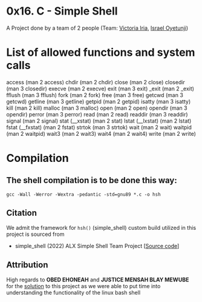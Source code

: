 # 0x16. C - Simple Shell
A Project done by a team of 2 people (Team: [Victoria Iria](https://github.com/EseVic), [Israel Oyetunji](https://github.com/x9x96))

# List of allowed functions and system calls
access (man 2 access)
chdir (man 2 chdir)
close (man 2 close)
closedir (man 3 closedir)
execve (man 2 execve)
exit (man 3 exit)
_exit (man 2 _exit)
fflush (man 3 fflush)
fork (man 2 fork)
free (man 3 free)
getcwd (man 3 getcwd)
getline (man 3 getline)
getpid (man 2 getpid)
isatty (man 3 isatty)
kill (man 2 kill)
malloc (man 3 malloc)
open (man 2 open)
opendir (man 3 opendir)
perror (man 3 perror)
read (man 2 read)
readdir (man 3 readdir)
signal (man 2 signal)
stat (__xstat) (man 2 stat)
lstat (__lxstat) (man 2 lstat)
fstat (__fxstat) (man 2 fstat)
strtok (man 3 strtok)
wait (man 2 wait)
waitpid (man 2 waitpid)
wait3 (man 2 wait3)
wait4 (man 2 wait4)
write (man 2 write)

# Compilation
## The shell compilation is to be done this way:

`gcc -Wall -Werror -Wextra -pedantic -std=gnu89 *.c -o hsh`

## Citation
We admit the framework for ```hsh()``` (simple_shell) custom build utilized in this project is sourced from
+ simple_shell (2022) ALX Simple Shell Team Project [[Source code](https://github.com/ehoneahobed/simple_shell)]

## Attribution
High regards to **OBED EHONEAH** and **JUSTICE MENSAH BLAY MEWUBE** for the [solution](https://github.com/ehoneahobed/simple_shell) to this project as we were able to put time into understanding the functionality of the linux bash shell
